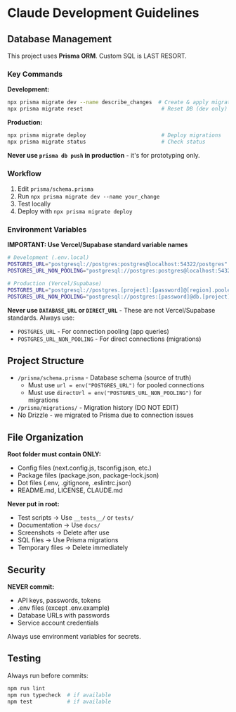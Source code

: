 # Claude Development Guidelines

## Database Management

This project uses **Prisma ORM**. Custom SQL is LAST RESORT.

### Key Commands

**Development:**
```bash
npx prisma migrate dev --name describe_changes  # Create & apply migration
npx prisma migrate reset                         # Reset DB (dev only)
```

**Production:**
```bash
npx prisma migrate deploy                        # Deploy migrations
npx prisma migrate status                        # Check status
```

**Never use `prisma db push` in production** - it's for prototyping only.

### Workflow

1. Edit `prisma/schema.prisma`
2. Run `npx prisma migrate dev --name your_change`
3. Test locally
4. Deploy with `npx prisma migrate deploy`

### Environment Variables

**IMPORTANT: Use Vercel/Supabase standard variable names**

```bash
# Development (.env.local)
POSTGRES_URL="postgresql://postgres:postgres@localhost:54322/postgres"
POSTGRES_URL_NON_POOLING="postgresql://postgres:postgres@localhost:54322/postgres"

# Production (Vercel/Supabase)
POSTGRES_URL="postgresql://postgres.[project]:[password]@[region].pooler.supabase.com:6543/postgres?pgbouncer=true"
POSTGRES_URL_NON_POOLING="postgresql://postgres:[password]@db.[project].supabase.co:5432/postgres"
```

**Never use `DATABASE_URL` or `DIRECT_URL`** - These are not Vercel/Supabase standards. Always use:
- `POSTGRES_URL` - For connection pooling (app queries)
- `POSTGRES_URL_NON_POOLING` - For direct connections (migrations)

## Project Structure

- `/prisma/schema.prisma` - Database schema (source of truth)
  - Must use `url = env("POSTGRES_URL")` for pooled connections
  - Must use `directUrl = env("POSTGRES_URL_NON_POOLING")` for migrations
- `/prisma/migrations/` - Migration history (DO NOT EDIT)
- No Drizzle - we migrated to Prisma due to connection issues

## File Organization

**Root folder must contain ONLY:**
- Config files (next.config.js, tsconfig.json, etc.)
- Package files (package.json, package-lock.json)
- Dot files (.env, .gitignore, .eslintrc.json)
- README.md, LICENSE, CLAUDE.md

**Never put in root:**
- Test scripts → Use `__tests__/` or `tests/`
- Documentation → Use `docs/`
- Screenshots → Delete after use
- SQL files → Use Prisma migrations
- Temporary files → Delete immediately

## Security

**NEVER commit:**
- API keys, passwords, tokens
- .env files (except .env.example)
- Database URLs with passwords
- Service account credentials

Always use environment variables for secrets.

## Testing

Always run before commits:
```bash
npm run lint
npm run typecheck  # if available
npm test           # if available
```